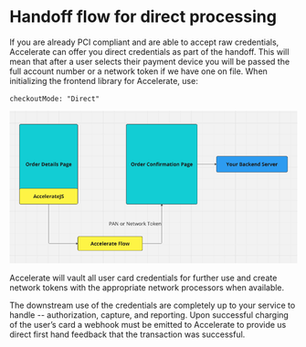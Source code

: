 # Handoff flow for direct processing

If you are already PCI compliant and are able to accept raw credentials, Accelerate can offer you direct credentials as part of the handoff. This will mean that after a user selects their payment device you will be passed the full account number or a network token if we have one on file. When initializing the frontend library for Accelerate, use:

```
checkoutMode: "Direct"
```

![Direct handoff diagram](handoff_direct.png)

Accelerate will vault all user card credentials for further use and create network tokens with the appropriate network processors when available.

The downstream use of the credentials are completely up to your service to handle -- authorization, capture, and reporting. Upon successful charging of the user’s card a webhook must be emitted to Accelerate to provide us direct first hand feedback that the transaction was successful.

